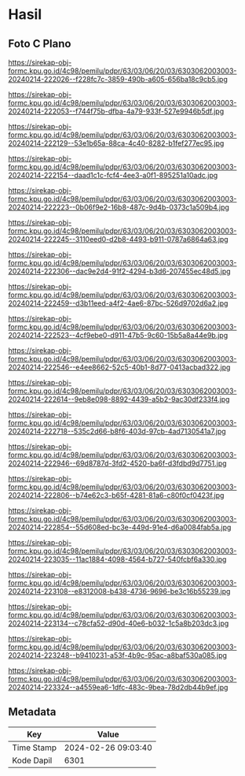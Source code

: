# Hasil

## Foto C Plano

https://sirekap-obj-formc.kpu.go.id/4c98/pemilu/pdpr/63/03/06/20/03/6303062003003-20240214-222026--f228fc7c-3859-490b-a605-656ba18c9cb5.jpg

https://sirekap-obj-formc.kpu.go.id/4c98/pemilu/pdpr/63/03/06/20/03/6303062003003-20240214-222053--f744f75b-dfba-4a79-933f-527e9946b5df.jpg

https://sirekap-obj-formc.kpu.go.id/4c98/pemilu/pdpr/63/03/06/20/03/6303062003003-20240214-222129--53e1b65a-88ca-4c40-8282-b1fef277ec95.jpg

https://sirekap-obj-formc.kpu.go.id/4c98/pemilu/pdpr/63/03/06/20/03/6303062003003-20240214-222154--daad1c1c-fcf4-4ee3-a0f1-895251a10adc.jpg

https://sirekap-obj-formc.kpu.go.id/4c98/pemilu/pdpr/63/03/06/20/03/6303062003003-20240214-222223--0b06f9e2-16b8-487c-9d4b-0373c1a509b4.jpg

https://sirekap-obj-formc.kpu.go.id/4c98/pemilu/pdpr/63/03/06/20/03/6303062003003-20240214-222245--3110eed0-d2b8-4493-b911-0787a6864a63.jpg

https://sirekap-obj-formc.kpu.go.id/4c98/pemilu/pdpr/63/03/06/20/03/6303062003003-20240214-222306--dac9e2d4-91f2-4294-b3d6-207455ec48d5.jpg

https://sirekap-obj-formc.kpu.go.id/4c98/pemilu/pdpr/63/03/06/20/03/6303062003003-20240214-222459--d3b11eed-a4f2-4ae6-87bc-526d9702d6a2.jpg

https://sirekap-obj-formc.kpu.go.id/4c98/pemilu/pdpr/63/03/06/20/03/6303062003003-20240214-222523--4cf9ebe0-d911-47b5-9c60-15b5a8a44e9b.jpg

https://sirekap-obj-formc.kpu.go.id/4c98/pemilu/pdpr/63/03/06/20/03/6303062003003-20240214-222546--e4ee8662-52c5-40b1-8d77-0413acbad322.jpg

https://sirekap-obj-formc.kpu.go.id/4c98/pemilu/pdpr/63/03/06/20/03/6303062003003-20240214-222614--9eb8e098-8892-4439-a5b2-9ac30df233f4.jpg

https://sirekap-obj-formc.kpu.go.id/4c98/pemilu/pdpr/63/03/06/20/03/6303062003003-20240214-222718--535c2d66-b8f6-403d-97cb-4ad7130541a7.jpg

https://sirekap-obj-formc.kpu.go.id/4c98/pemilu/pdpr/63/03/06/20/03/6303062003003-20240214-222946--69d8787d-3fd2-4520-ba6f-d3fdbd9d7751.jpg

https://sirekap-obj-formc.kpu.go.id/4c98/pemilu/pdpr/63/03/06/20/03/6303062003003-20240214-222806--b74e62c3-b65f-4281-81a6-c80f0cf0423f.jpg

https://sirekap-obj-formc.kpu.go.id/4c98/pemilu/pdpr/63/03/06/20/03/6303062003003-20240214-222854--55d608ed-bc3e-449d-91e4-d6a0084fab5a.jpg

https://sirekap-obj-formc.kpu.go.id/4c98/pemilu/pdpr/63/03/06/20/03/6303062003003-20240214-223035--11ac1884-4098-4564-b727-540fcbf6a330.jpg

https://sirekap-obj-formc.kpu.go.id/4c98/pemilu/pdpr/63/03/06/20/03/6303062003003-20240214-223108--e8312008-b438-4736-9696-be3c16b55239.jpg

https://sirekap-obj-formc.kpu.go.id/4c98/pemilu/pdpr/63/03/06/20/03/6303062003003-20240214-223134--c78cfa52-d90d-40e6-b032-1c5a8b203dc3.jpg

https://sirekap-obj-formc.kpu.go.id/4c98/pemilu/pdpr/63/03/06/20/03/6303062003003-20240214-223248--b9410231-a53f-4b9c-95ac-a8baf530a085.jpg

https://sirekap-obj-formc.kpu.go.id/4c98/pemilu/pdpr/63/03/06/20/03/6303062003003-20240214-223324--a4559ea6-1dfc-483c-9bea-78d2db44b9ef.jpg


## Metadata

| Key        | Value               |
| ---------- | ------------------- |
| Time Stamp | 2024-02-26 09:03:40 |
| Kode Dapil | 6301                |




